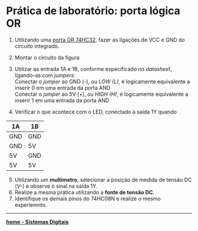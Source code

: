 # Prática de laboratório: porta lógica OR

1. Utilizando uma [porta OR 74HC32](https://claytonjasilva.github.io/sisdig_aulas/SN74HC32N_Texas.pdf), fazer as ligações de VCC e GND do circuito integrado.
2. Montar o circuito da figura  

3. Utilizar as entrada 1A e 1B, conforme especificado no *datasheet*, ligando-as com *jumpers*:  
Conectar o *jumper* ao GND (-), ou *LOW (L)*, é logicamente equivalente a inserir 0 em uma entrada da porta AND  
Conectar o *jumper* ao 5V (+), ou *HIGH (H)*, é logicamente equivalente a inserir 1 em uma entrada da porta AND
4. Verificar o que acontece com o LED, conectado à saída 1Y quando

| 1A | 1B |
| - | - |
| GND | GND |
| GND | 5V |
| 5V | GND |
| 5V | 5V |
5. Utilizando um **multímetro**, selecionar a posição de medida de tensão DC (*V-*) e observe o sinal na saída 1Y.
6. Realize a mesma prática utilizando a **fonte de tensão DC**.
7. Identifique os demais pinos do 74HC08N e realize o mesmo experiemnto. 

 ___
 **[home - Sistemas Digitais](https://claytonjasilva.github.io/sisdig_aulas.html)**
